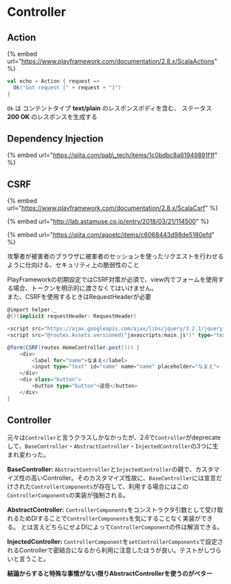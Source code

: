# Controller

## Action

{% embed url="https://www.playframework.com/documentation/2.8.x/ScalaActions" %}

```scala
val echo = Action { request =>
  Ok("Got request [" + request + "]")
}
```

`Ok` は コンテントタイプ **text/plain** のレスポンスボディを含む、 ステータス **200 OK** のレスポンスを生成する

## Dependency Injection

{% embed url="https://qiita.com/pab\_tech/items/1c0bdbc8a61949891f1f" %}

## CSRF

{% embed url="https://www.playframework.com/documentation/2.8.x/ScalaCsrf" %}

{% embed url="http://lab.astamuse.co.jp/entry/2018/03/21/114500" %}

{% embed url="https://qiita.com/agoetc/items/c6068443d98de5180efd" %}



攻撃者が被害者のブラウザに被害者のセッションを使ったリクエストを行わせるように仕向ける、セキュリティ上の脆弱性のこと

PlayFrameworkの初期設定ではCSRF対策が必須で、view内でフォームを使用する場合、トークンを明示的に渡さなくてはいけません。  
また、CSRFを使用するときはRequestHeaderが必要

```scala
@import helper._
@()(implicit requestHeader: RequestHeader)

<script src="https://ajax.googleapis.com/ajax/libs/jquery/3.2.1/jquery.min.js"></script>
<script src="@routes.Assets.versioned("javascripts/main.js")" type="text/javascript"></script>

@form(CSRF(routes.HomeController.post())) {
    <div>
        <label for="name">なまえ</label>
        <input type="text" id="name" name="name" placeholder="なまえ">
    </div>
    <div class="button">
        <button type="button">送信</button>
    </div>
}
```

## Controller

元々は`Controller`と言うクラスしかなかったが、2.6で`Controller`がdeprecateして、`BaseController`・`AbstractController`・`InjectedController`の3つに生まれ変わった。

**BaseController:**  `AbstractController`と`InjectedController`の親で、カスタマイズ性の高いController。そのカスタマイズ性故に、`BaseController`には宣言だけされた`ControllerComponents`が存在して、利用する場合にはこの`ControllerComponents`の実装が強制される。

**AbstractController:** `ControllerComponents`をコンストラクタ引数として受け取れるためDIすることで`ControllerComponents`を気にすることなく実装ができる。 とは言えどちらにせよDIによって`ControllerComponent`の件は解消できる。

**InjectedController:** `ControllerComponent`を`setControllerComponents`で設定されるControllerで密結合になるから利用に注意したほうが良い。テストがしづらいと言うこと。 

**結論からすると特殊な事情がない限りAbstractControllerを使うのがベター**

